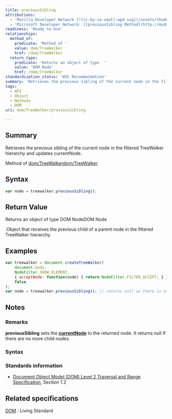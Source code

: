 ```yaml
---
title: previousSibling
attributions:
  - 'Mozilla Developer Network [![cc-by-sa-small-wpd.svg](/assets/thumb/8/8c/cc-by-sa-small-wpd.svg/120px-cc-by-sa-small-wpd.svg.png)](http://creativecommons.org/licenses/by-sa/3.0/us/): [[TreeWalker.previousSibling](https://developer.mozilla.org/en-US/docs/Web/API/TreeWalker.previousSibling) Article]'
  - 'Microsoft Developer Network: [[previousSibling Method](http://msdn.microsoft.com/en-us/library/ie/ff975265(v=vs.85).aspx) Article]'
readiness: 'Ready to Use'
relationships:
  method_of:
    predicate: 'Method of '
    value: dom/TreeWalker
    href: /dom/TreeWalker
  return_type:
    predicate: 'Returns an object of type  '
    value: 'DOM Node'
    href: /dom/TreeWalker
standardization_status: 'W3C Recommendation'
summary: 'Retrieves the previous sibling of the current node in the filtered TreeWalker hierarchy and updates currentNode.'
tags:
  - API
  - Object
  - Methods
  - DOM
uri: dom/TreeWalker/previousSibling

---
```

## <span>Summary</span>

Retrieves the previous sibling of the current node in the filtered TreeWalker hierarchy and updates currentNode.

Method of [dom/TreeWalker](/dom/TreeWalker)[dom/TreeWalker](/dom/TreeWalker)

## <span>Syntax</span>

``` js
var node = treewalker.previousSibling();
```

## <span>Return Value</span>

Returns an object of type DOM NodeDOM Node

.Object that receives the previous child of a parent node in the filtered TreeWalker hierarchy.

## <span>Examples</span>

``` js
var treewalker = document.createTreeWalker(
    document.body,
    NodeFilter.SHOW_ELEMENT,
    { acceptNode: function(node) { return NodeFilter.FILTER_ACCEPT; } },
    false
);
var node = treewalker.previousSibling(); // returns null as there is no previous sibiling
```

## <span>Notes</span>

### <span>Remarks</span>

**previousSibling** sets the [**currentNode**](/dom/TreeWalker/currentNode) to the returned node. It returns null if there are no more child nodes.

### <span>Syntax</span>

### <span>Standards information</span>

-   [Document Object Model (DOM) Level 2 Traversal and Range Specification](http://go.microsoft.com/fwlink/p/?linkid=182712), Section 1.2

## <span>Related specifications</span>

[DOM](http://dom.spec.whatwg.org/#dom-treewalker-previoussibling)
:   Living Standard
